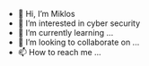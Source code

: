- 👋 Hi, I’m Miklos
- 👀 I’m interested in cyber security 
- 🌱 I’m currently learning ...
- 💞️ I’m looking to collaborate on ...
- 📫 How to reach me ...

<!---
miklos-toth/miklos-toth is a ✨ special ✨ repository because its `README.md` (this file) appears on your GitHub profile.
You can click the Preview link to take a look at your changes.
--->

